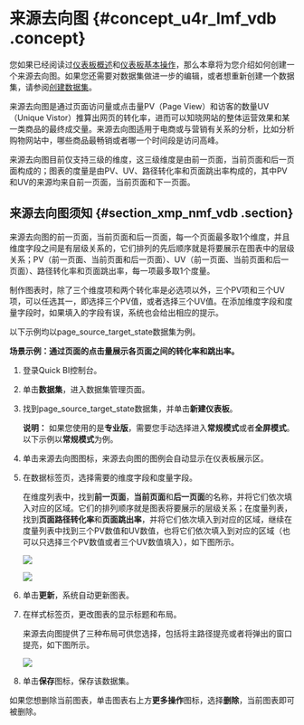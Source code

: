 # 来源去向图 {#concept_u4r_lmf_vdb .concept}

您如果已经阅读过[仪表板概述](cn.zh-CN/快速入门/报表制作/仪表板概述.md#)和[仪表板基本操作](cn.zh-CN/快速入门/报表制作/仪表板基本操作/仪表板基本操作.md#)，那么本章将为您介绍如何创建一个来源去向图。如果您还需要对数据集做进一步的编辑，或者想重新创建一个数据集，请参阅[创建数据集](cn.zh-CN/用户指南/数据建模/管理数据集/创建数据集.md#)。

来源去向图是通过页面访问量或点击量PV（Page View）和访客的数量UV（Unique Vistor）推算出网页的转化率，进而可以知晓网站的整体运营效果和某一类商品的最终成交量。来源去向图适用于电商或与营销有关系的分析，比如分析购物网站中，哪些商品最畅销或者哪一个时间段是访问高峰。

来源去向图目前仅支持三级的维度，这三级维度是由前一页面，当前页面和后一页面构成的；图表的度量是由PV、UV、路径转化率和页面跳出率构成的，其中PV和UV的来源均来自前一页面，当前页面和下一页面。

## 来源去向图须知 {#section_xmp_nmf_vdb .section}

来源去向图的前一页面，当前页面和后一页面，每一个页面最多取1个维度，并且维度字段之间是有层级关系的，它们排列的先后顺序就是将要展示在图表中的层级关系；PV（前一页面、当前页面和后一页面）、UV（前一页面、当前页面和后一页面）、路径转化率和页面跳出率，每一项最多取1个度量。

制作图表时，除了三个维度项和两个转化率是必选项以外，三个PV项和三个UV项，可以任选其一，即选择三个PV值，或者选择三个UV值。在添加维度字段和度量字段时，如果填入的字段有误，系统也会给出相应的提示。

以下示例均以page\_source\_target\_state数据集为例。

**场景示例：通过页面的点击量展示各页面之间的转化率和跳出率。**

1.  登录Quick BI控制台。
2.  单击**数据集**，进入数据集管理页面。
3.  找到page\_source\_target\_state数据集，并单击**新建仪表板**。

    **说明：** 如果您使用的是**专业版**，需要您手动选择进入**常规模式**或者**全屏模式**。以下示例以**常规模式**为例。

4.  单击来源去向图图标，来源去向图的图例会自动显示在仪表板展示区。
5.  在数据标签页，选择需要的维度字段和度量字段。

    在维度列表中，找到**前一页面**，**当前页面**和**后一页面**的名称，并将它们依次填入对应的区域。它们的排列顺序就是图表将要展示的层级关系；在度量列表，找到**页面路径转化率**和**页面跳出率**，并将它们依次填入到对应的区域，继续在度量列表中找到三个PV数值和UV数值，也将它们依次填入到对应的区域（也可以只选择三个PV数值或者三个UV数值填入），如下图所示。

    ![](http://static-aliyun-doc.oss-cn-hangzhou.aliyuncs.com/assets/img/9143/15444382501859_zh-CN.png)

    ![](http://static-aliyun-doc.oss-cn-hangzhou.aliyuncs.com/assets/img/9143/15444382501860_zh-CN.png)

6.  单击**更新**，系统自动更新图表。
7.  在样式标签页，更改图表的显示标题和布局。

    来源去向图提供了三种布局可供您选择，包括将主路径提亮或者将弹出的窗口提亮，如下图所示。

    ![](http://static-aliyun-doc.oss-cn-hangzhou.aliyuncs.com/assets/img/9143/15444382501861_zh-CN.png)

8.  单击**保存**图标，保存该数据集。

如果您想删除当前图表，单击图表右上方**更多操作**图标，选择**删除**，当前图表即可被删除。


